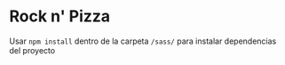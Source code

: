 # Rock n' Pizza

Usar `npm install` dentro de la carpeta `/sass/` para instalar dependencias del proyecto 
